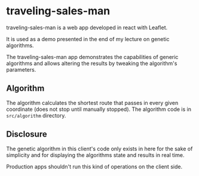 # traveling-sales-man

traveling-sales-man is a web app developed in react with Leaflet.

It is used as a demo presented in the end of my lecture on genetic algorithms.

The traveling-sales-man app demonstrates the capabilities of generic algorithms and allows altering the results by tweaking the algorithm's parameters.


## Algorithm
The algorithm calculates the shortest route that passes in every given coordinate (does not stop until manually stopped).
The algorithm code is in `src/algorithm` directory.


## Disclosure

The genetic algorithm in this client's code only exists in here for the sake of simplicity and for displaying the algorithms state and results in real time.

Production apps shouldn't run this kind of operations on the client side.
